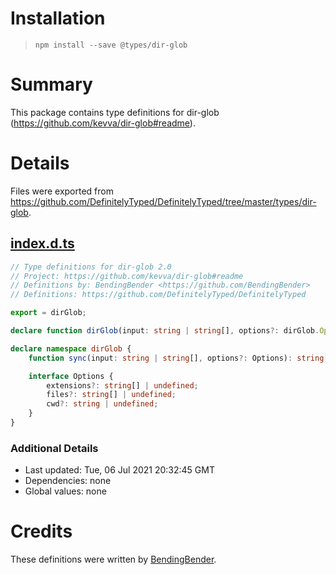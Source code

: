 # Installation
> `npm install --save @types/dir-glob`

# Summary
This package contains type definitions for dir-glob (https://github.com/kevva/dir-glob#readme).

# Details
Files were exported from https://github.com/DefinitelyTyped/DefinitelyTyped/tree/master/types/dir-glob.
## [index.d.ts](https://github.com/DefinitelyTyped/DefinitelyTyped/tree/master/types/dir-glob/index.d.ts)
````ts
// Type definitions for dir-glob 2.0
// Project: https://github.com/kevva/dir-glob#readme
// Definitions by: BendingBender <https://github.com/BendingBender>
// Definitions: https://github.com/DefinitelyTyped/DefinitelyTyped

export = dirGlob;

declare function dirGlob(input: string | string[], options?: dirGlob.Options): Promise<string[]>;

declare namespace dirGlob {
    function sync(input: string | string[], options?: Options): string[];

    interface Options {
        extensions?: string[] | undefined;
        files?: string[] | undefined;
        cwd?: string | undefined;
    }
}

````

### Additional Details
 * Last updated: Tue, 06 Jul 2021 20:32:45 GMT
 * Dependencies: none
 * Global values: none

# Credits
These definitions were written by [BendingBender](https://github.com/BendingBender).
